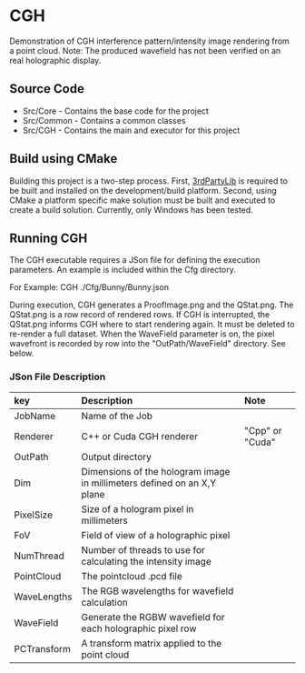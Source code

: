 # CGH
Demonstration of CGH interference pattern/intensity image rendering from a point cloud.  Note: The produced wavefield has not been verified on an real holographic display.

## Source Code
* Src/Core - Contains the base code for the project
* Src/Common - Contains a common classes
* Src/CGH - Contains the main and executor for this project

## Build using CMake
Building this project is a two-step process.  First, [3rdPartyLib](https://github.com/TLBurnett3/3rdPartyLibs) is required to be built and installed on the development/build platform.  Second, using CMake a platform specific make solution must be built and executed to create a build solution.  Currently, only Windows has been tested.

## Running CGH
The CGH executable requires a JSon file for defining the execution parameters.  An example is included within the Cfg directory.

For Example: CGH ./Cfg/Bunny/Bunny.json

During execution, CGH generates a ProofImage.png and the QStat.png.  The QStat.png is a row record of rendered rows.  If CGH is interrupted, the QStat.png informs CGH where to start rendering again.  It must be deleted to re-render a full dataset.
When the WaveField parameter is on, the pixel wavefront is recorded by row into the "OutPath/WaveField" directory.  See below.

### JSon File Description
| key           | Description                                                                       | Note                                                    |
|:--------------|:----------------------------------------------------------------------------------|:--------------------------------------------------------|
| JobName       | Name of the Job                                                                   |                                                         |
| Renderer      | C++ or Cuda CGH renderer                                                          | "Cpp" or "Cuda"                                         |
| OutPath       | Output directory                                                                  |                                                         |
| Dim           | Dimensions of the hologram image in millimeters defined on an X,Y plane           |                                                         |
| PixelSize     | Size of a hologram pixel in millimeters                                           |                                                         |
| FoV           | Field of view of a holographic pixel                                              |                                                         |
| NumThread     | Number of threads to use for calculating the intensity image                      |                                                         |
| PointCloud    | The pointcloud .pcd file                                                          |                                                         |
| WaveLengths   | The RGB wavelengths for wavefield calculation                                     |                                                         |
| WaveField     | Generate the RGBW wavefield for each holographic pixel row                        |                                                         |
| PCTransform   | A transform matrix applied to the point cloud                                     |                                                         |



